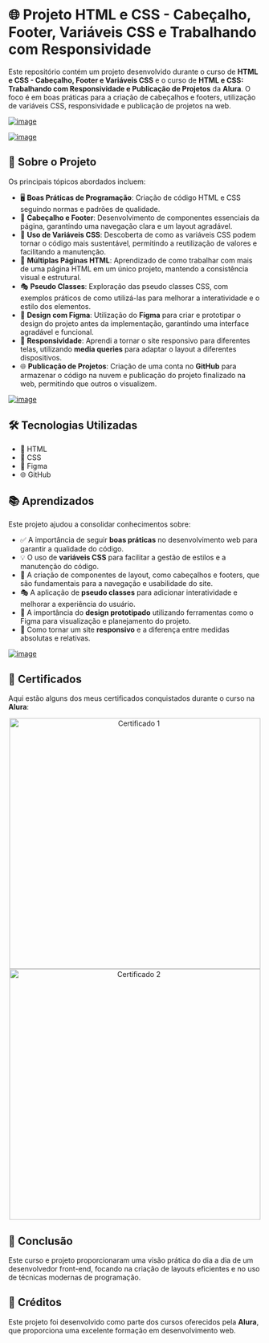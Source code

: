 # 🌐 Projeto HTML e CSS - Cabeçalho, Footer, Variáveis CSS e Trabalhando com Responsividade

Este repositório contém um projeto desenvolvido durante o curso de **HTML e CSS - Cabeçalho, Footer e Variáveis CSS** e o curso de **HTML e CSS: Trabalhando com Responsividade e Publicação de Projetos** da **Alura**. O foco é em boas práticas para a criação de cabeçalhos e footers, utilização de variáveis CSS, responsividade e publicação de projetos na web.

[![image](https://github.com/user-attachments/assets/28be5f29-a2ef-445a-aa7b-75b7fa3c2f81)](https://cursos.alura.com.br/course/html-css-cabecalho-footer-variaveis-css)


[![image](https://github.com/user-attachments/assets/b3593274-98e5-44c5-9da6-43bdf92c48e4)](https://cursos.alura.com.br/course/html-css-responsividade-publicacao-projetos)


## 📄 Sobre o Projeto

Os principais tópicos abordados incluem:

- 🖥️ **Boas Práticas de Programação**: Criação de código HTML e CSS seguindo normas e padrões de qualidade.
- 🧩 **Cabeçalho e Footer**: Desenvolvimento de componentes essenciais da página, garantindo uma navegação clara e um layout agradável.
- 🎨 **Uso de Variáveis CSS**: Descoberta de como as variáveis CSS podem tornar o código mais sustentável, permitindo a reutilização de valores e facilitando a manutenção.
- 📑 **Múltiplas Páginas HTML**: Aprendizado de como trabalhar com mais de uma página HTML em um único projeto, mantendo a consistência visual e estrutural.
- 🎭 **Pseudo Classes**: Exploração das pseudo classes CSS, com exemplos práticos de como utilizá-las para melhorar a interatividade e o estilo dos elementos.
- 📐 **Design com Figma**: Utilização do **Figma** para criar e prototipar o design do projeto antes da implementação, garantindo uma interface agradável e funcional.
- 📱 **Responsividade**: Aprendi a tornar o site responsivo para diferentes telas, utilizando **media queries** para adaptar o layout a diferentes dispositivos.
- 🌐 **Publicação de Projetos**: Criação de uma conta no **GitHub** para armazenar o código na nuvem e publicação do projeto finalizado na web, permitindo que outros o visualizem.

[![image](https://github.com/user-attachments/assets/98c4ff7d-f49a-443f-89c6-ce11d2877d21)](https://kauemonteiro09.github.io/alura-portfolio-2/)

## 🛠️ Tecnologias Utilizadas

- 📝 HTML
- 🎨 CSS
- 📐 Figma
- 🌐 GitHub

## 📚 Aprendizados

Este projeto ajudou a consolidar conhecimentos sobre:

- ✅ A importância de seguir **boas práticas** no desenvolvimento web para garantir a qualidade do código.
- 💡 O uso de **variáveis CSS** para facilitar a gestão de estilos e a manutenção do código.
- 🧩 A criação de componentes de layout, como cabeçalhos e footers, que são fundamentais para a navegação e usabilidade do site.
- 🎭 A aplicação de **pseudo classes** para adicionar interatividade e melhorar a experiência do usuário.
- 📐 A importância do **design prototipado** utilizando ferramentas como o Figma para visualização e planejamento do projeto.
- 📱 Como tornar um site **responsivo** e a diferença entre medidas absolutas e relativas.

[![image](https://github.com/user-attachments/assets/b1ea4c51-0400-46fb-919c-76d9c1378f04)](https://kauemonteiro09.github.io/alura-portfolio-2/)


## 📜 Certificados

Aqui estão alguns dos meus certificados conquistados durante o curso na **Alura**:

<div align="center">
  <a href="https://cursos.alura.com.br/user/kauemonteiro09/course/html-css-cabecalho-footer-variaveis-css/certificate">
    <img src="(https://github.com/user-attachments/assets/283cea11-b0ce-45aa-a007-2d20cfaa5ba4" alt="Certificado 1" width="500px">

  </a>
  <br>
  <a href="https://cursos.alura.com.br/user/kauemonteiro09/course/html-css-responsividade-publicacao-projetos/certificate">
    <img src="https://github.com/user-attachments/assets/547a9643-388c-43a5-91cb-811a4e55553a" alt="Certificado 2" width="500px">
  </a>
</div>

## 🎯 Conclusão

Este curso e projeto proporcionaram uma visão prática do dia a dia de um desenvolvedor front-end, focando na criação de layouts eficientes e no uso de técnicas modernas de programação.

## 🙏 Créditos

Este projeto foi desenvolvido como parte dos cursos oferecidos pela **Alura**, que proporciona uma excelente formação em desenvolvimento web.




